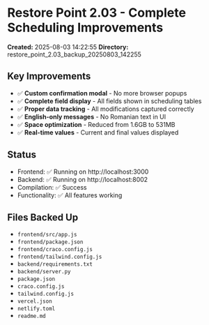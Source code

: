 # Restore Point 2.03 - Complete Scheduling Improvements

**Created:** 2025-08-03 14:22:55
**Directory:** restore_point_2.03_backup_20250803_142255

## Key Improvements

- ✅ **Custom confirmation modal** - No more browser popups
- ✅ **Complete field display** - All fields shown in scheduling tables
- ✅ **Proper data tracking** - All modifications captured correctly
- ✅ **English-only messages** - No Romanian text in UI
- ✅ **Space optimization** - Reduced from 1.6GB to 531MB
- ✅ **Real-time values** - Current and final values displayed

## Status

- Frontend: ✅ Running on http://localhost:3000
- Backend: ✅ Running on http://localhost:8002
- Compilation: ✅ Success
- Functionality: ✅ All features working

## Files Backed Up

- `frontend/src/app.js`
- `frontend/package.json`
- `frontend/craco.config.js`
- `frontend/tailwind.config.js`
- `backend/requirements.txt`
- `backend/server.py`
- `package.json`
- `craco.config.js`
- `tailwind.config.js`
- `vercel.json`
- `netlify.toml`
- `readme.md`

